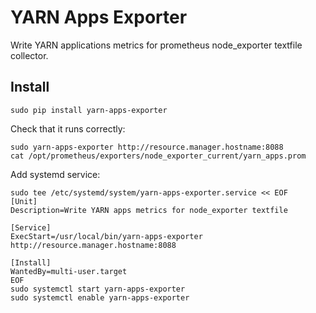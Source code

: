 YARN Apps Exporter
==================

Write YARN applications metrics for prometheus node\_exporter textfile collector.

Install
-------

```
sudo pip install yarn-apps-exporter
```

Check that it runs correctly:

```
sudo yarn-apps-exporter http://resource.manager.hostname:8088
cat /opt/prometheus/exporters/node_exporter_current/yarn_apps.prom
```

Add systemd service:

```
sudo tee /etc/systemd/system/yarn-apps-exporter.service << EOF
[Unit]
Description=Write YARN apps metrics for node_exporter textfile

[Service]
ExecStart=/usr/local/bin/yarn-apps-exporter http://resource.manager.hostname:8088

[Install]
WantedBy=multi-user.target
EOF
sudo systemctl start yarn-apps-exporter
sudo systemctl enable yarn-apps-exporter
```
